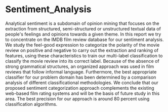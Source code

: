 # Sentiment_Analysis

Analytical sentiment is a subdomain of opinion mining that focuses on the extraction from structured, semi-structured or unstructured textual data of people's feelings and opinions towards a given theme. In this report we try to concentrate on the IMDB film review database for our sentiment analysis. We study the feel-good expression to categorize the polarity of the movie review on positive and negative to carry out the extraction and ranking of features, using these characteristics to train our multi-label classification to classify the movie review into its correct label. Because of the absence of strong grammatical structures, an organized approach was used in film reviews that follow informal language. Furthermore, the best appropriate classifier for our problem domain has been determined by a comparison analysis of different classificational methodologies. We conclude that our proposed sentiment categorization approach complements the existing web-based film rating systems and will be the basis of future study in this area. The best precision for our approach is around 80 percent using classification algorithms.
